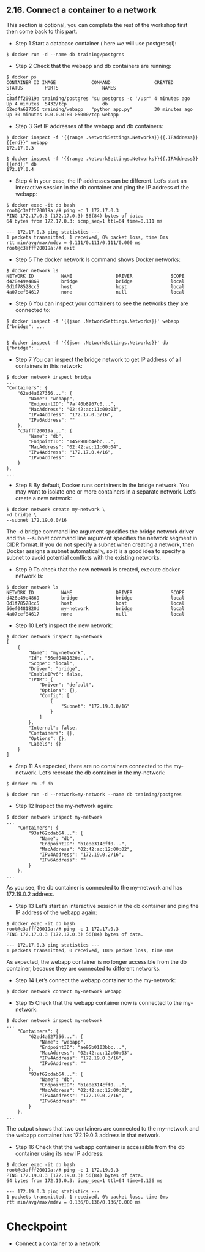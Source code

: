 
## 2.16. Connect a container to a network

This section is optional, you can complete the rest of the workshop first then come back to this part.

* Step 1 Start a database container ( here we will use postgresql):

```{r, engine='bash', count_lines}
$ docker run -d --name db training/postgres
```

* Step 2 Check that the webapp and db containers are running:

```{r, engine='bash', count_lines}
$ docker ps
CONTAINER ID IMAGE             COMMAND                CREATED        STATUS        PORTS                NAMES
...
c3afff20019a training/postgres "su postgres -c '/usr" 4 minutes ago  Up 4 minutes  5432/tcp             db
62ed4a627356 training/webapp   "python app.py"        30 minutes ago Up 30 minutes 0.0.0.0:80->5000/tcp webapp
```

* Step 3 Get IP addresses of the webapp and db containers:

```{r, engine='bash', count_lines}
$ docker inspect -f '{{range .NetworkSettings.Networks}}{{.IPAddress}}{{end}}' webapp
172.17.0.3

$ docker inspect -f '{{range .NetworkSettings.Networks}}{{.IPAddress}}{{end}}' db
172.17.0.4
```

* Step 4 In your case, the IP addresses can be different. Let’s start an interactive session in the db container and ping the IP address of the webapp:

```{r, engine='bash', count_lines}
$ docker exec -it db bash
root@c3afff20019a:/# ping -c 1 172.17.0.3
PING 172.17.0.3 (172.17.0.3) 56(84) bytes of data.
64 bytes from 172.17.0.3: icmp_seq=1 ttl=64 time=0.111 ms

--- 172.17.0.3 ping statistics ---
1 packets transmitted, 1 received, 0% packet loss, time 0ms
rtt min/avg/max/mdev = 0.111/0.111/0.111/0.000 ms
root@c3afff20019a:/# exit
```

* Step 5 The docker network ls command shows Docker networks:

```{r, engine='bash', count_lines}
$ docker network ls
NETWORK ID          NAME                DRIVER              SCOPE
d428e49e4869        bridge              bridge              local
0d1f78528cc5        host                host                local
4a07cef84617        none                null                local
```

* Step 6 You can inspect your containers to see the networks they are connected to:

```{r, engine='bash', count_lines}
$ docker inspect -f '{{json .NetworkSettings.Networks}}' webapp
{"bridge": ...


$ docker inspect -f '{{json .NetworkSettings.Networks}}' db
{"bridge": ...
```

* Step 7 You can inspect the bridge network to get IP address of all containers in this network:

```{r, engine='bash', count_lines}
$ docker network inspect bridge
...
"Containers": {
    "62ed4a627356...": {
        "Name": "webapp",
        "EndpointID": "7af40b8967c0...",
        "MacAddress": "02:42:ac:11:00:03",
        "IPv4Address": "172.17.0.3/16",
        "IPv6Address": ""
    },
    "c3afff20019a...": {
        "Name": "db",
        "EndpointID": "1458900b4ebc...",
        "MacAddress": "02:42:ac:11:00:04",
        "IPv4Address": "172.17.0.4/16",
        "IPv6Address": ""
    }
},
...
```

* Step 8 By default, Docker runs containers in the bridge network. You may want to isolate one or more containers in a separate network. Let’s create a new network:

```{r, engine='bash', count_lines}
$ docker network create my-network \
-d bridge \
--subnet 172.19.0.0/16
```
The -d bridge command line argument specifies the bridge network driver and the --subnet command line argument specifies the network segment in CIDR format. If you do not specify a subnet when creating a network, then Docker assigns a subnet automatically, so it is a good idea to specify a subnet to avoid potential conflicts with the existing networks.

* Step 9 To check that the new network is created, execute docker network ls:

```{r, engine='bash', count_lines}
$ docker network ls
NETWORK ID          NAME                DRIVER              SCOPE
d428e49e4869        bridge              bridge              local
0d1f78528cc5        host                host                local
56ef0481820d        my-network          bridge              local
4a07cef84617        none                null                local
```
* Step 10 Let’s inspect the new network:

```{r, engine='bash', count_lines}
$ docker network inspect my-network
[
    {
        "Name": "my-network",
        "Id": "56ef0481820d...",
        "Scope": "local",
        "Driver": "bridge",
        "EnableIPv6": false,
        "IPAM": {
            "Driver": "default",
            "Options": {},
            "Config": [
                {
                    "Subnet": "172.19.0.0/16"
                }
            ]
        },
        "Internal": false,
        "Containers": {},
        "Options": {},
        "Labels": {}
    }
]
```
* Step 11 As expected, there are no containers connected to the my-network. Let’s recreate the db container in the my-network:

```{r, engine='bash', count_lines}
$ docker rm -f db

$ docker run -d --network=my-network --name db training/postgres
```

* Step 12 Inspect the my-network again:

```{r, engine='bash', count_lines}
$ docker network inspect my-network
...
    "Containers": {
        "93af62cdab64...": {
            "Name": "db",
            "EndpointID": "b1e8e314cff0...",
            "MacAddress": "02:42:ac:12:00:02",
            "IPv4Address": "172.19.0.2/16",
            "IPv6Address": ""
        }
    },
...
```
As you see, the db container is connected to the my-network and has 172.19.0.2 address.

* Step 13 Let’s start an interactive session in the db container and ping the IP address of the webapp again:

```{r, engine='bash', count_lines}
$ docker exec -it db bash
root@c3afff20019a:/# ping -c 1 172.17.0.3
PING 172.17.0.3 (172.17.0.3) 56(84) bytes of data.

--- 172.17.0.3 ping statistics ---
1 packets transmitted, 0 received, 100% packet loss, time 0ms
```
As expected, the webapp container is no longer accessible from the db container, because they are connected to different networks.

* Step 14 Let’s connect the webapp container to the my-network:

```{r, engine='bash', count_lines}
$ docker network connect my-network webapp
```

* Step 15 Check that the webapp container now is connected to the my-network:

```{r, engine='bash', count_lines}
$ docker network inspect my-network
...
    "Containers": {
        "62ed4a627356...": {
            "Name": "webapp",
            "EndpointID": "ae95b0103bbc...",
            "MacAddress": "02:42:ac:12:00:03",
            "IPv4Address": "172.19.0.3/16",
            "IPv6Address": ""
        },
        "93af62cdab64...": {
            "Name": "db",
            "EndpointID": "b1e8e314cff0...",
            "MacAddress": "02:42:ac:12:00:02",
            "IPv4Address": "172.19.0.2/16",
            "IPv6Address": ""
        }
    },
...
```
The output shows that two containers are connected to the my-network and the webapp container has 172.19.0.3 address in that network.

* Step 16 Check that the webapp container is accessible from the db container using its new IP address:

```{r, engine='bash', count_lines}
$ docker exec -it db bash
root@c3afff20019a:/# ping -c 1 172.19.0.3
PING 172.19.0.3 (172.19.0.3) 56(84) bytes of data.
64 bytes from 172.19.0.3: icmp_seq=1 ttl=64 time=0.136 ms

--- 172.19.0.3 ping statistics ---
1 packets transmitted, 1 received, 0% packet loss, time 0ms
rtt min/avg/max/mdev = 0.136/0.136/0.136/0.000 ms
```


# Checkpoint
* Connect a container to a network
